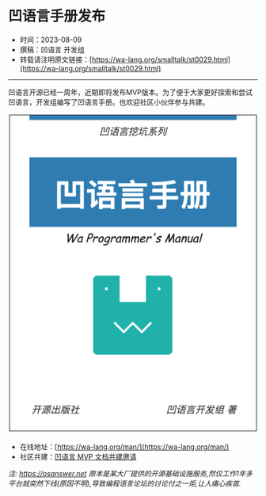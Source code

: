 # 凹语言手册发布

- 时间：2023-08-09
- 撰稿：凹语言 开发组
- 转载请注明原文链接：[https://wa-lang.org/smalltalk/st0029.html](https://wa-lang.org/smalltalk/st0029.html)

---

凹语言开源已经一周年，近期即将发布MVP版本。为了便于大家更好探索和尝试凹语言，开发组编写了凹语言手册。也欢迎社区小伙伴参与共建。

![](/st0029-01.png)

- 在线地址：[https://wa-lang.org/man/](https://wa-lang.org/man/)
- 社区共建：[凹语言 MVP 文档共建邀请](https://zh-lang.osanswer.net/t/topic/247)

*注: https://osanswer.net 原本是某大厂提供的开源基础设施服务,然仅工作1年多平台就突然下线(原因不明),导致编程语言论坛的讨论付之一炬,让人痛心疾首.*

